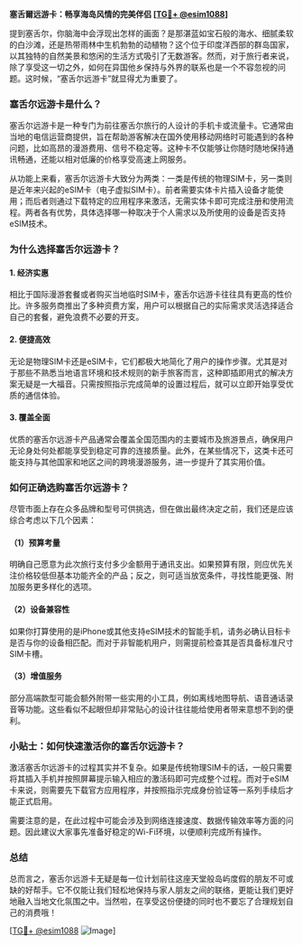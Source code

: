 **塞舌爾远游卡：畅享海岛风情的完美伴侣 [[TG💪+ @esim1088](https://t.me/s/esim1088)]**

提到塞舌尔，你脑海中会浮现出怎样的画面？是那湛蓝如宝石般的海水、细腻柔软的白沙滩，还是热带雨林中生机勃勃的动植物？这个位于印度洋西部的群岛国家，以其独特的自然美景和悠闲的生活方式吸引了无数游客。然而，对于旅行者来说，除了享受这一切之外，如何在异国他乡保持与外界的联系也是一个不容忽视的问题。这时候，“塞舌尔远游卡”就显得尤为重要了。

### 塞舌尔远游卡是什么？

塞舌尔远游卡是一种专门为前往塞舌尔旅行的人设计的手机卡或流量卡。它通常由当地的电信运营商提供，旨在帮助游客解决在国外使用移动网络时可能遇到的各种问题，比如高昂的漫游费用、信号不稳定等。这种卡不仅能够让你随时随地保持通讯畅通，还能以相对低廉的价格享受高速上网服务。

从功能上来看，塞舌尔远游卡大致分为两类：一类是传统的物理SIM卡，另一类则是近年来兴起的eSIM卡（电子虚拟SIM卡）。前者需要实体卡片插入设备才能使用；而后者则通过下载特定的应用程序来激活，无需实体卡即可完成注册和使用流程。两者各有优势，具体选择哪一种取决于个人需求以及所使用的设备是否支持eSIM技术。

### 为什么选择塞舌尔远游卡？

#### 1. **经济实惠**
相比于国际漫游套餐或者购买当地临时SIM卡，塞舌尔远游卡往往具有更高的性价比。许多服务商推出了多种资费方案，用户可以根据自己的实际需求灵活选择适合自己的套餐，避免浪费不必要的开支。

#### 2. **便捷高效**
无论是物理SIM卡还是eSIM卡，它们都极大地简化了用户的操作步骤。尤其是对于那些不熟悉当地语言环境和技术规则的新手旅客而言，这种即插即用式的解决方案无疑是一大福音。只需按照指示完成简单的设置过程后，就可以立即开始享受优质的通信体验。

#### 3. **覆盖全面**
优质的塞舌尔远游卡产品通常会覆盖全国范围内的主要城市及旅游景点，确保用户无论身处何处都能享受到稳定可靠的连接质量。此外，在某些情况下，这类卡还可能支持与其他国家和地区之间的跨境漫游服务，进一步提升了其实用价值。

### 如何正确选购塞舌尔远游卡？

尽管市面上存在众多品牌和型号可供挑选，但在做出最终决定之前，我们还是应该综合考虑以下几个因素：

#### （1）预算考量
明确自己愿意为此次旅行支付多少金额用于通讯支出。如果预算有限，则应优先关注价格较低但基本功能齐全的产品；反之，则可适当放宽条件，寻找性能更强、附加服务更多样化的选项。

#### （2）设备兼容性
如果你打算使用的是iPhone或其他支持eSIM技术的智能手机，请务必确认目标卡是否与你的设备相匹配。而对于非智能机用户，则需提前检查其是否具备标准尺寸SIM卡槽。

#### （3）增值服务
部分高端款型可能会额外附带一些实用的小工具，例如离线地图导航、语音通话录音等功能。这些看似不起眼但却非常贴心的设计往往能给使用者带来意想不到的便利。

### 小贴士：如何快速激活你的塞舌尔远游卡？

激活塞舌尔远游卡的过程其实并不复杂。如果是传统物理SIM卡的话，一般只需要将其插入手机并按照屏幕提示输入相应的激活码即可完成整个过程。而对于eSIM卡来说，则需要先下载官方应用程序，并按照指示完成身份验证等一系列手续后才能正式启用。

需要注意的是，在此过程中可能会涉及到网络连接速度、数据传输效率等方面的问题。因此建议大家事先准备好稳定的Wi-Fi环境，以便顺利完成所有操作。

### 总结

总而言之，塞舌尔远游卡无疑是每一位计划前往这座天堂般岛屿度假的朋友不可或缺的好帮手。它不仅能让我们轻松地保持与家人朋友之间的联络，更能让我们更好地融入当地文化氛围之中。当然啦，在享受这份便捷的同时也不要忘了合理规划自己的消费哦！

[[TG💪+ @esim1088](https://t.me/s/esim1088) ![Image](https://i.postimg.cc/4NQfJmqS/Snipaste-2025-05-13-00-14-12.png)]